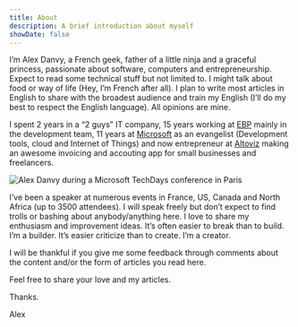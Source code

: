 ```yaml
---
title: About
description: A brief introduction about myself
showDate: false
---
```


I’m Alex Danvy, a French geek, father of a little ninja and a graceful princess, passionate about software, computers and entrepreneurship. Expect to read some technical stuff but not limited to. I might talk about food or way of life (Hey, I’m French after all). I plan to write most articles in English to share with the broadest audience and train my English (I’ll do my best to respect the English language). All opinions are mine.

I spent 2 years in a “2 guys” IT company, 15 years working at [EBP](https://ebp.com) mainly in the development team, 11 years at [Microsoft](https://microsoft.com) as an evangelist (Development tools, cloud and Internet of Things) and now entrepreneur at [Altoviz](https://altoviz.com) making an awesome invoicing and accouting app for small businesses and freelancers.

![Alex Danvy during a Microsoft TechDays conference in Paris](images/alex-danvy-terminator.webp "Microsoft TechDays conference in Paris. Photo by Michel Rousseau")

I’ve been a speaker at numerous events in France, US, Canada and North Africa (up to 3500 attendees). I will speak freely but don’t expect to find trolls or bashing about anybody/anything here. I love to share my enthusiasm and improvement ideas. It’s often easier to break than to build. I’m a builder. It’s easier criticize than to create. I’m a creator.

I will be thankful if you give me some feedback through comments about the content and/or the form of articles you read here.

Feel free to share your love and my articles.

Thanks.

Alex
